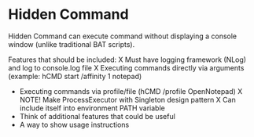 # Hidden Command

Hidden Command can execute command without displaying a console window (unlike traditional BAT scripts).

Features that should be included:
X Must have logging framework (NLog) and log to console.log file
X Executing commands directly via arguments (example: hCMD start /affinity 1 notepad)
- Executing commands via profile/file (hCMD /profile OpenNotepad)
X NOTE! Make ProcessExecutor with Singleton design pattern
X Can include itself into environment PATH variable
- Think of additional features that could be useful
- A way to show usage instructions